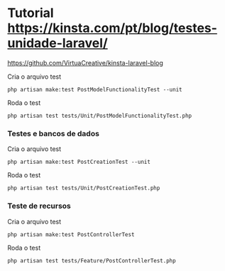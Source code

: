 # Tutorial https://kinsta.com/pt/blog/testes-unidade-laravel/

https://github.com/VirtuaCreative/kinsta-laravel-blog


Cria o arquivo test
```
php artisan make:test PostModelFunctionalityTest --unit
```

Roda o test
```
php artisan test tests/Unit/PostModelFunctionalityTest.php
```

### Testes e bancos de dados


Cria o arquivo test
```
php artisan make:test PostCreationTest --unit
```

Roda o test
```
php artisan test tests/Unit/PostCreationTest.php
```

### Teste de recursos

Cria o arquivo test
```
php artisan make:test PostControllerTest
```

Roda o test
```
php artisan test tests/Feature/PostControllerTest.php
```